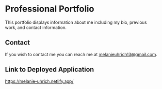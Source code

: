 # Professional Portfolio

This portfolio displays information about me including my bio, previous work, and contact information. 

## Contact 

If you wish to contact me you can reach me at melanieuhrich13@gmail.com.


## Link to Deployed Application 

https://melanie-uhrich.netlify.app/

